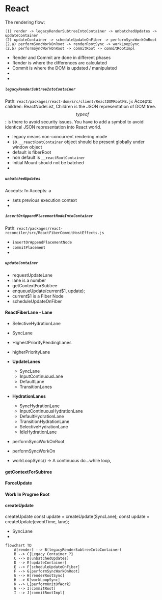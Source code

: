# React

The rendering flow:

```
(1) render -> legacyRenderSubtreeIntoContainer -> unbatchedUpdates -> updateContainer
(2) updateContainer -> scheduleUpdateOnFiber -> performSyncWorkOnRoot
(2.a) performSyncWorkOnRoot -> renderRootSync -> workLoopSync
(2.b) performSyncWorkOnRoot -> commitRoot -> commitRootImpl
```

* Render and Commit are done in different phases
* Render is where the differences are calculated
* Commit is where the DOM is updated / manipulated
* 
* 


##### `legacyRenderSubtreeIntoContainer`
Path: `react/packages/react-dom/src/client/ReactDOMRootFB.js`
Accepts: children: ReactNodeList,
Children is the JSON representation of DOM tree.
$$typeof$$: is there to avoid security issues. You have to add a symbol to avoid identical JSON representation into React world.
* legacy means non-concurrent rendering mode
* `$0.__reactRootContainer` object should be present globally under window object
* default is fiberRoot
* non default is `__reactRootContainer`
* Initial Mount should not be batched
* 
##### `unbatchedUpdates`
Accepts: fn
Accepts: a

* sets previous execution context
*  

##### `insertOrAppendPlacementNodeIntoContainer`

Path: `react/packages/react-reconciler/src/ReactFiberCommitHostEffects.js`


* `insertOrAppendPlacementNode`
* `commitPlacement`
* 

##### `updateContainer`
* requestUpdateLane
* lane is a number
* getContextForSubtree
* enqueueUpdate(current$1, update);
* current$1 is a Fiber Node
* scheduleUpdateOnFiber



#### ReactFiberLane - Lane
* SelectiveHydrationLane
* SyncLane
* HighestPriorityPendingLanes
* higherPriorityLane

* **UpdateLanes**
  * SyncLane
  * InputContinuousLane
  * DefaultLane
  * TransitionLanes

* **HydrationLanes**
  * SyncHydrationLane
  * InputContinuousHydrationLane
  * DefaultHydrationLane
  * TransitionHydrationLane
  * SelectiveHydrationLane
  * IdleHydrationLane

* performSyncWorkOnRoot
* performSyncWorkOn
* workLoopSync() -> A continuous do...while loop, 


#### getContextForSubtree


#### ForceUpdate


#### Work In Progree Root


#### createUpdate
createUpdate
const update = createUpdate(SyncLane);
const update = createUpdate(eventTime, lane);
* SyncLane
* 

```mermaid
flowchart TD
    A[render] --> B(legacyRenderSubtreeIntoContainer)
    B --> C{Legacy Container ?}
    C --> D[unbatchedUpdates]
    D --> E[updateContainer]
    E --> F[scheduleUpdateOnFiber]
    F --> G[performSyncWorkOnRoot]
    G --> H[renderRootSync]
    H --> K[workLoopSync]
    K --> L[performUnitOfWork]
    G --> I[commitRoot]
    I --> J[commitRootImpl]

```